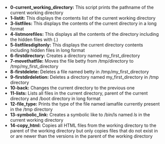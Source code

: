 - **0-current_working_directory:** This script prints the pathname of the current working directory 
- **1-listit:** This displays the contents list of the current working directory
- **3-listfiles:** This displays the contents of the current directory in a long format
- **4-listmorefiles:** This displays all the contents of the directory including the hidden files with (.)
- **5-listfilesdigitonly:** This displays the current directory contents including hidden files in long format
-  **6-firstdirectory:** Creates a directory named my_first_directory
-  **7-movethatfile:** Moves the file betty from /tmp/directory to /tmp/my_first_directory
-  **8-firstdelete:** Deletes a file named betty in /tmp/my_first_directory
-  **9-firstdirdeletion:** Deletes a directory named my_first_directory in /tmp directory
-  **10-back:** Changes the current directory to the previous one
-  **11-lists:** Lists all files in the current directory, parent of the current directory and /boot directory in long format
-  **12-file_type:** Prints the type of the file named iamafile currently present in the /tmp directory
-  **13-symbolic_link:** Creates a symbolic like to /bin/ls named _ls_ in the current working directory
-  **14-copy_html:** Copies all HTML files from the working directory to the parent of the working directory but only copies files that do not exist in or are newer than the versions in the parent of the working directory
